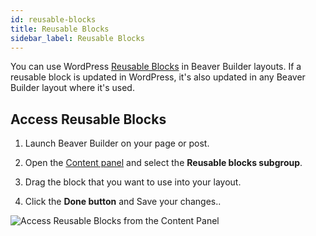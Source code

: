 ```yaml
---
id: reusable-blocks
title: Reusable Blocks
sidebar_label: Reusable Blocks
---
```


You can use WordPress [Reusable Blocks](https://wordpress.org/support/article/reusable-blocks/) in Beaver Builder layouts. If a reusable block is updated in WordPress, it's also updated in any Beaver Builder layout where it's used.

## Access Reusable Blocks

1. Launch Beaver Builder on your page or post.

2. Open the [Content panel](/beaver-builder/getting-started/bb-editor-basics/user-interface.md#8-14-content-panel) and select the **Reusable blocks subgroup**.

3. Drag the block that you want to use into your layout.

4. Click the **Done button** and Save your changes..

![Access Reusable Blocks from the Content Panel](/img/beaver-builder/modules--reusable-blocks--1.jpg)
